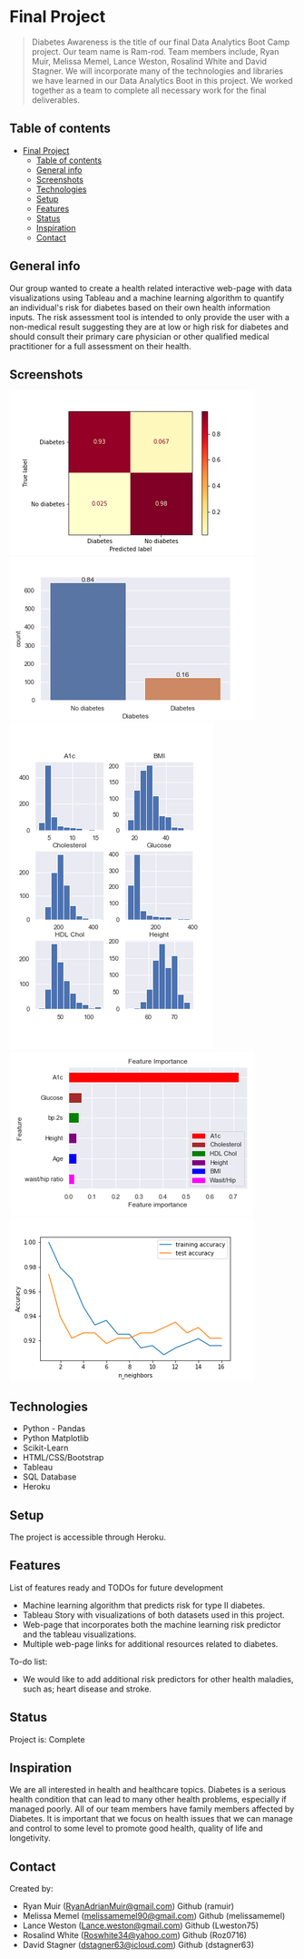 # Final Project
> Diabetes Awareness is the title of our final Data Analytics Boot Camp project. Our team name is Ram-rod. Team members include, Ryan Muir, Melissa Memel, Lance Weston, Rosalind White and David Stagner. We will incorporate many of the technologies and libraries we have learned in our Data Analytics Boot in this project. We worked together as a team to complete all necessary work for the final deliverables.

## Table of contents
- [Final Project](#final-project)
  - [Table of contents](#table-of-contents)
  - [General info](#general-info)
  - [Screenshots](#screenshots)
  - [Technologies](#technologies)
  - [Setup](#setup)
  - [Features](#features)
  - [Status](#status)
  - [Inspiration](#inspiration)
  - [Contact](#contact)

## General info
Our group wanted to create a health related interactive web-page with data visualizations using Tableau and a machine learning algorithm to quantify an individual's risk for diabetes based on their own health information inputs. The risk assessment tool is intended to only provide the user with a non-medical result suggesting they are at low or high risk for diabetes and should consult their primary care physician or other qualified medical practitioner for a full assessment on their health.

## Screenshots
![Example screenshot](./cleaning_final/statistic_img/confusion_matrix.png)  
![Example screenshot](./cleaning_final/statistic_img/diabetes_count.png)
![Example screenshot](./cleaning_final/statistic_img/feature_distribution.png)
![Example screenshot](./cleaning_final/statistic_img/feature_importance.png)
![Example screenshot](./cleaning_final/statistic_img/knn_compare_model.png)

## Technologies
* Python - Pandas
* Python Matplotlib
* Scikit-Learn
* HTML/CSS/Bootstrap
* Tableau
* SQL Database
* Heroku

## Setup
The project is accessible through Heroku. 

## Features
List of features ready and TODOs for future development
* Machine learning algorithm that predicts risk for type II diabetes.
* Tableau Story with visualizations of both datasets used in this project.
* Web-page that incorporates both the machine learning risk predictor and the tableau visualizations.
* Multiple web-page links for additional resources related to diabetes.

To-do list:
* We would like to add additional risk predictors for other health maladies, such as; heart disease and stroke.

## Status
Project is: Complete

## Inspiration
We are all interested in health and healthcare topics. Diabetes is a serious health condition that can lead to many other health problems, especially if managed poorly. All of our team members have family members affected by Diabetes. It is important that we focus on health issues that we can manage and control to some level to promote good health, quality of life and longetivity.

## Contact
Created by:
* Ryan Muir (RyanAdrianMuir@gmail.com) Github (ramuir)
* Melissa Memel (melissamemel90@gmail.com) Github (melissamemel)
* Lance Weston (Lance.weston@gmail.com) Github (Lweston75)
* Rosalind White (Roswhite34@yahoo.com) Github (Roz0716)
* David Stagner (dstagner63@icloud.com) Github (dstagner63)
